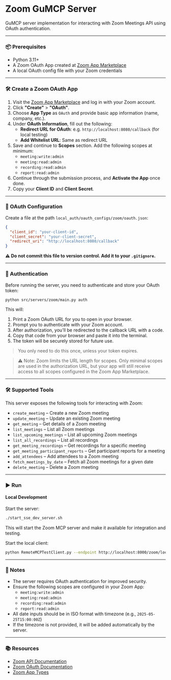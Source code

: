 
# Zoom GuMCP Server

GuMCP server implementation for interacting with Zoom Meetings API using OAuth authentication.

---

### 📦 Prerequisites

- Python 3.11+
- A Zoom OAuth App created at [Zoom App Marketplace](https://marketplace.zoom.us/develop/create)
- A local OAuth config file with your Zoom credentials

---

### 🛠️ Create a Zoom OAuth App

1. Visit the [Zoom App Marketplace](https://marketplace.zoom.us/develop/create) and log in with your Zoom account.
2. Click **"Create"** > **"OAuth"**.
3. Choose **App Type** as `OAuth` and provide basic app information (name, company, etc.).
4. Under **OAuth Information**, fill out the following:
   - **Redirect URL for OAuth**: e.g. `http://localhost:8080/callback` (for local testing)
   - **Add Whitelist URL**: Same as redirect URL
5. Save and continue to **Scopes** section. Add the following scopes at minimum:
   - `meeting:write:admin`
   - `meeting:read:admin`
   - `recording:read:admin`
   - `report:read:admin`
6. Continue through the submission process, and **Activate the App** once done.
7. Copy your **Client ID** and **Client Secret**.

---

### 🔐 OAuth Configuration

Create a file at the path `local_auth/oauth_configs/zoom/oauth.json`:

```json
{
  "client_id": "your-client-id",
  "client_secret": "your-client-secret",
  "redirect_uri": "http://localhost:8080/callback"
}
```

**⚠️ Do not commit this file to version control. Add it to your `.gitignore`.**

---

### 🔐 Authentication

Before running the server, you need to authenticate and store your OAuth token:

```bash
python src/servers/zoom/main.py auth
```

This will:

1. Print a Zoom OAuth URL for you to open in your browser.
2. Prompt you to authenticate with your Zoom account.
3. After authorization, you'll be redirected to the callback URL with a code.
4. Copy that code from your browser and paste it into the terminal.
5. The token will be securely stored for future use.

> You only need to do this once, unless your token expires.

> ⚠️ Note: Zoom limits the URL length for scopes. Only minimal scopes are used in the authorization URL, but your app will still receive access to all scopes configured in the Zoom App Marketplace.

---

### 🛠️ Supported Tools

This server exposes the following tools for interacting with Zoom:

- `create_meeting` – Create a new Zoom meeting
- `update_meeting` – Update an existing Zoom meeting
- `get_meeting` – Get details of a Zoom meeting
- `list_meetings` – List all Zoom meetings
- `list_upcoming_meetings` – List all upcoming Zoom meetings
- `list_all_recordings` – List all recordings
- `get_meeting_recordings` – Get recordings for a specific meeting
- `get_meeting_participant_reports` – Get participant reports for a meeting
- `add_attendees` – Add attendees to a Zoom meeting
- `fetch_meetings_by_date` – Fetch all Zoom meetings for a given date
- `delete_meeting` – Delete a Zoom meeting

---

### ▶️ Run

#### Local Development

Start the server:

```bash
./start_sse_dev_server.sh
```

This will start the Zoom MCP server and make it available for integration and testing.

Start the local client:

```bash
python RemoteMCPTestClient.py --endpoint http://localhost:8000/zoom/local
```

---

### 📎 Notes

- The server requires OAuth authentication for improved security.
- Ensure the following scopes are configured in your Zoom App:
  - `meeting:write:admin`
  - `meeting:read:admin`
  - `recording:read:admin`
  - `report:read:admin`
- All date inputs should be in ISO format with timezone (e.g., `2025-05-25T15:00:00Z`)
- If the timezone is not provided, it will be added automatically by the server.

---

### 📚 Resources

- [Zoom API Documentation](https://marketplace.zoom.us/docs/api-reference/zoom-api/)
- [Zoom OAuth Documentation](https://marketplace.zoom.us/docs/guides/auth/oauth/)
- [Zoom App Types](https://marketplace.zoom.us/docs/guides/build/app-types/)
